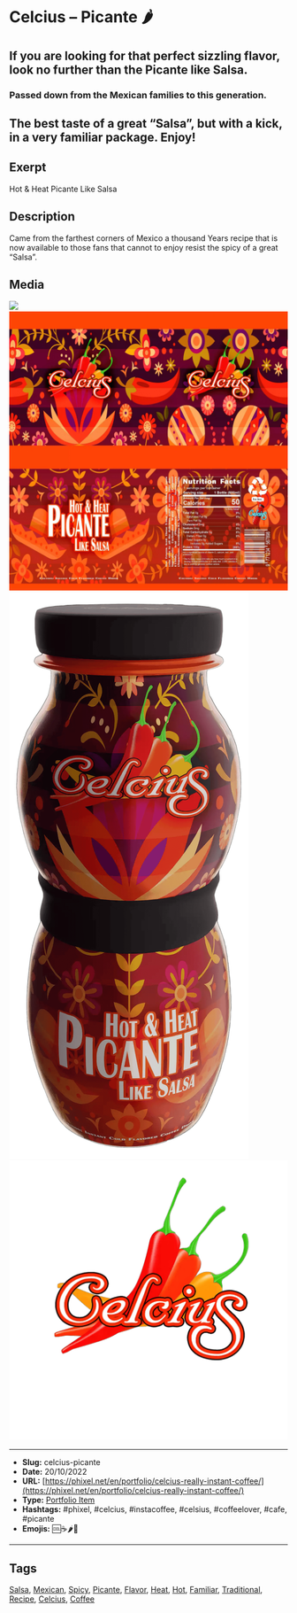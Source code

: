 # Celcius – Picante 🌶️
## If you are looking for that perfect sizzling flavor, look no further than the Picante like Salsa.

### Passed down from the Mexican families to this generation.

The best taste of a great “Salsa”, but with a kick, in a very familiar package.
Enjoy!
------------
## Exerpt
Hot & Heat Picante Like Salsa
## Description
Came from the farthest corners of Mexico a thousand Years recipe that is now available to those fans that cannot to enjoy resist the spicy of a great “Salsa”.
## Media
<img src="media/db1007c5/picante.gltf">
<img src="media/1d7e235c/picante.jpg">
<img src="media/4df4d57d/picante.png">
<img src="media/a6864051/picante.png">

------------
- **Slug:** celcius-picante
- **Date:** 20/10/2022
- **URL:** [https://phixel.net/en/portfolio/celcius-really-instant-coffee/](https://phixel.net/en/portfolio/celcius-really-instant-coffee/)
- **Type:** [Portfolio Item](#portfolio-item)
- **Hashtags:** #phixel, #celcius, #instacoffee, #celsius, #coffeelover, #cafe, #picante
- **Emojis:** 🆒☕🌶️🥤

------------
## Tags
[Salsa](#salsa), [Mexican](#mexican), [Spicy](#spicy), [Picante](#picante), [Flavor](#flavor), [Heat](#heat), [Hot](#hot), [Familiar](#familiar), [Traditional](#traditional), [Recipe](#recipe), [Celcius](#celcius), [Coffee](#coffee)
